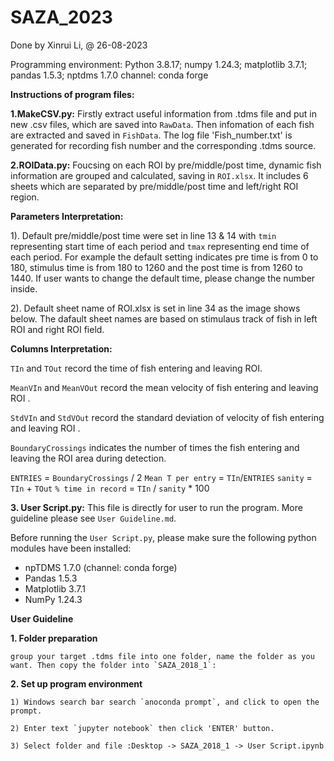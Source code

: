 # SAZA_2023
Done by Xinrui Li, @ 26-08-2023

Programming environment: Python 3.8.17;
numpy 1.24.3; matplotlib 3.7.1; pandas 1.5.3; nptdms 1.7.0 channel: conda forge

**Instructions of program files:**

**1.MakeCSV.py:** Firstly extract useful information from .tdms file and put in new .csv files, which are saved into `RawData`. Then infomation of each fish are extracted and saved in `FishData`. The log file 'Fish_number.txt'  is generated for recording fish number and the corresponding .tdms source.

**2.ROIData.py:** Foucsing on each ROI by pre/middle/post time, dynamic fish information are grouped and calculated, saving in `ROI.xlsx`. It includes 6 sheets which are separated by pre/middle/post time and left/right ROI region. 

**Parameters Interpretation:**

  1). Default pre/middle/post time were set in line 13 & 14 with `tmin` representing start time of each period and `tmax` representing end time of each period. For example the default setting indicates pre time is from 0 to 180, stimulus time is from 180 to 1260 and the post time is from 1260 to 1440. If user wants to change the default time, please change the number inside.
  
  2). Default sheet name of ROI.xlsx is set in line 34 as the image shows below. The dafault sheet names are based on stimulaus track of fish in left ROI and right ROI field.

**Columns Interpretation:**

`TIn` and `TOut` record the time of fish entering and leaving ROI.

`MeanVIn` and `MeanVOut` record the mean velocity of fish entering and leaving ROI .

`StdVIn` and `StdVOut` record the standard deviation of velocity of fish entering and leaving ROI .

`BoundaryCrossings` indicates the number of times the fish entering and leaving the ROI area during detection.

`ENTRIES` = `BoundaryCrossings` / 2
`Mean T per entry` = `TIn`/`ENTRIES`
`sanity` = `TIn` + `TOut`
`% time in record` = `TIn` / `sanity` * 100 

**3. User Script.py:** This file is directly for user to run the program. More guideline please see `User Guideline.md`.

Before running the `User Script.py`, please make sure the following python modules have been installed:

- npTDMS 1.7.0 (channel: conda forge)
- Pandas 1.5.3
- Matplotlib 3.7.1
- NumPy 1.24.3


**User Guideline**

**1. Folder preparation**

    group your target .tdms file into one folder, name the folder as you want. Then copy the folder into `SAZA_2018_1`:

**2. Set up program environment**

    1) Windows search bar search `anoconda prompt`, and click to open the prompt.

    2) Enter text `jupyter notebook` then click 'ENTER' button.

    3) Select folder and file :Desktop -> SAZA_2018_1 -> User Script.ipynb
